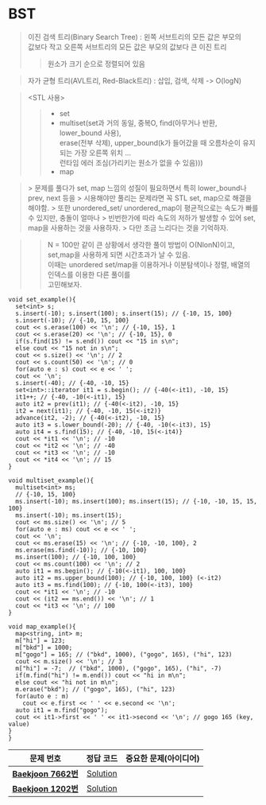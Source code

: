 # BST   
> 이진 검색 트리(Binary Search Tree) : 왼쪽 서브트리의 모든 값은 부모의   
값보다 작고 오른쪽 서브트리의 모든 값은 부모의 값보다 큰 이진 트리
>> 원소가 크기 순으로 정렬되어 있음

> 자가 균형 트리(AVL트리, Red-Black트리) : 삽입, 검색, 삭제 -> O(logN)   

> <STL 사용>
>>* set    
>>* multiset(set과 거의 동일, 중복O, find(아무거나 반환, lower_bound 사용),   
>> erase(전부 삭제), upper_bound(k가 들어갔을 때 오름차순이 유지되는 가장 오른쪽 위치 ...   
>> 런타임 에러 조심(가리키는 원소가 없을 수 있음)))   
>>* map   

><Tip>
>> 문제를 풀다가 set, map 느낌의 성질이 필요하면서 특히 lower_bound나 prev, next 등을   
>> 시용해야만 풀리는 문제라면 꼭 STL set, map으로 해결을 해야함.   
>> 또한 unordered_set/ unordered_map이 평균적으로는 속도가 빠를 수 있지만, 충돌이 얼마나   
>> 빈번한가에 따라 속도의 저하가 발생할 수 있어 set, map을 사용하는 것을 사용하자.   
>> 다만 조금 느리다는 것을 기억하자.    

>> N = 100만 같이 큰 상황에서 생각한 풀이 방법이 O(NlonN)이고,    
>> set,map을 사용하게 되면 시간초과가 날 수 있음.    
>> 이때는 unordered set/map을 이용하거나 이분탐색이나 정렬, 배열의 인덱스를 이용한 다른 풀이를   
>> 고민해보자.   

```
void set_example(){
  set<int> s;
  s.insert(-10); s.insert(100); s.insert(15); // {-10, 15, 100}
  s.insert(-10); // {-10, 15, 100}
  cout << s.erase(100) << '\n'; // {-10, 15}, 1
  cout << s.erase(20) << '\n'; // {-10, 15}, 0
  if(s.find(15) != s.end()) cout << "15 in s\n";
  else cout << "15 not in s\n";
  cout << s.size() << '\n'; // 2
  cout << s.count(50) << '\n'; // 0
  for(auto e : s) cout << e << ' ';
  cout << '\n';
  s.insert(-40); // {-40, -10, 15}
  set<int>::iterator it1 = s.begin(); // {-40(<-it1), -10, 15}
  it1++; // {-40, -10(<-it1), 15}
  auto it2 = prev(it1); // {-40(<-it2), -10, 15}
  it2 = next(it1); // {-40, -10, 15(<-it2)}
  advance(it2, -2); // {-40(<-it2), -10, 15}
  auto it3 = s.lower_bound(-20); // {-40, -10(<-it3), 15}
  auto it4 = s.find(15); // {-40, -10, 15(<-it4)}
  cout << *it1 << '\n'; // -10
  cout << *it2 << '\n'; // -40
  cout << *it3 << '\n'; // -10
  cout << *it4 << '\n'; // 15
}

void multiset_example(){
  multiset<int> ms;
  // {-10, 15, 100}
  ms.insert(-10); ms.insert(100); ms.insert(15); // {-10, -10, 15, 15, 100}  
  ms.insert(-10); ms.insert(15);
  cout << ms.size() << '\n'; // 5
  for(auto e : ms) cout << e << ' ';
  cout << '\n';
  cout << ms.erase(15) << '\n'; // {-10, -10, 100}, 2
  ms.erase(ms.find(-10)); // {-10, 100}
  ms.insert(100); // {-10, 100, 100}
  cout << ms.count(100) << '\n'; // 2
  auto it1 = ms.begin(); // {-10(<-it1), 100, 100}
  auto it2 = ms.upper_bound(100); // {-10, 100, 100} (<-it2)
  auto it3 = ms.find(100); // {-10, 100(<-it3), 100}
  cout << *it1 << '\n'; // -10
  cout << (it2 == ms.end()) << '\n'; // 1
  cout << *it3 << '\n'; // 100
}

void map_example(){
  map<string, int> m;
  m["hi"] = 123;
  m["bkd"] = 1000;
  m["gogo"] = 165; // ("bkd", 1000), ("gogo", 165), ("hi", 123)
  cout << m.size() << '\n'; // 3
  m["hi"] = -7;  // ("bkd", 1000), ("gogo", 165), ("hi", -7)
  if(m.find("hi") != m.end()) cout << "hi in m\n";
  else cout << "hi not in m\n";
  m.erase("bkd"); // ("gogo", 165), ("hi", 123)
  for(auto e : m)
    cout << e.first << ' ' << e.second << '\n';
  auto it1 = m.find("gogo");
  cout << it1->first << ' ' << it1->second << '\n'; // gogo 165 (key, value)
}
}
```

| 문제 번호 | 정답 코드 |  중요한 문제(아이디어) | 
| :--: | :--: |:--: |
| __[Baekjoon 7662번](https://www.acmicpc.net/problem/7662)__   | [Solution](https://github.com/jhmin-kk99/Algorithm-Study/blob/main/BST/7662.cpp)    | |
| __[Baekjoon 1202번](https://www.acmicpc.net/problem/1202)__   | [Solution](https://github.com/jhmin-kk99/Algorithm-Study/blob/main/BST/1202.cpp)    | |
